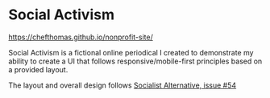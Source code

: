 # Social Activism
https://chefthomas.github.io/nonprofit-site/

Social Activism is a fictional online periodical I created to demonstrate my ability to create a UI that follows responsive/mobile-first principles based on a provided layout.

The layout and overall design follows [Socialist Alternative, issue #54](https://www.socialistalternative.org/wp-content/uploads/2019/06/SA54-June-2019-webFINAL.pdf)
